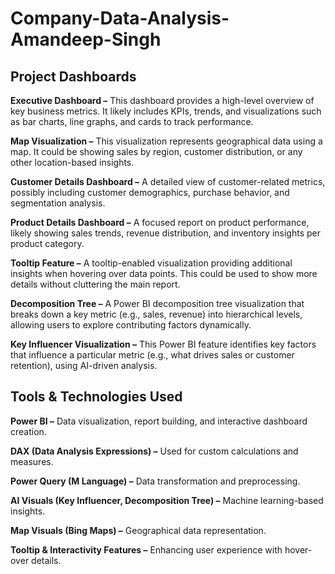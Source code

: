 # Company-Data-Analysis-Amandeep-Singh
## Project Dashboards

**Executive Dashboard –** This dashboard provides a high-level overview of key business metrics. It likely includes KPIs, trends, and visualizations such as bar charts, line graphs, and cards to track performance.

**Map Visualization –** This visualization represents geographical data using a map. It could be showing sales by region, customer distribution, or any other location-based insights.

**Customer Details Dashboard –** A detailed view of customer-related metrics, possibly including customer demographics, purchase behavior, and segmentation analysis.

**Product Details Dashboard –** A focused report on product performance, likely showing sales trends, revenue distribution, and inventory insights per product category.

**Tooltip Feature –** A tooltip-enabled visualization providing additional insights when hovering over data points. This could be used to show more details without cluttering the main report.

**Decomposition Tree –** A Power BI decomposition tree visualization that breaks down a key metric (e.g., sales, revenue) into hierarchical levels, allowing users to explore contributing factors dynamically.

**Key Influencer Visualization –** This Power BI feature identifies key factors that influence a particular metric (e.g., what drives sales or customer retention), using AI-driven analysis.


## Tools & Technologies Used

**Power BI –** Data visualization, report building, and interactive dashboard creation.

**DAX (Data Analysis Expressions) –** Used for custom calculations and measures.

**Power Query (M Language) –** Data transformation and preprocessing.

**AI Visuals (Key Influencer, Decomposition Tree) –** Machine learning-based insights.

**Map Visuals (Bing Maps) –** Geographical data representation.

**Tooltip & Interactivity Features –** Enhancing user experience with hover-over details.
